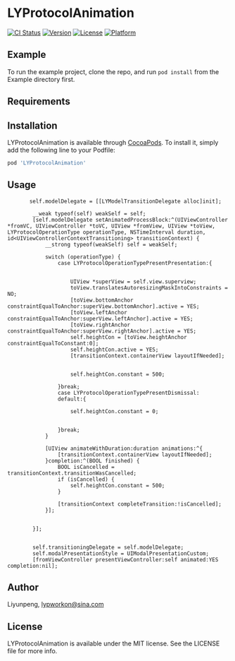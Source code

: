 # LYProtocolAnimation

[![CI Status](https://img.shields.io/travis/Mega/LYProtocolAnimation.svg?style=flat)](https://travis-ci.org/Mega/LYProtocolAnimation)
[![Version](https://img.shields.io/cocoapods/v/LYProtocolAnimation.svg?style=flat)](https://cocoapods.org/pods/LYProtocolAnimation)
[![License](https://img.shields.io/cocoapods/l/LYProtocolAnimation.svg?style=flat)](https://cocoapods.org/pods/LYProtocolAnimation)
[![Platform](https://img.shields.io/cocoapods/p/LYProtocolAnimation.svg?style=flat)](https://cocoapods.org/pods/LYProtocolAnimation)

## Example

To run the example project, clone the repo, and run `pod install` from the Example directory first.

## Requirements

## Installation

LYProtocolAnimation is available through [CocoaPods](https://cocoapods.org). To install
it, simply add the following line to your Podfile:

```ruby
pod 'LYProtocolAnimation'
```
## Usage
```
	   self.modelDelegate = [[LYModelTransitionDelegate alloc]init];
		
		__weak typeof(self) weakSelf = self;
		[self.modelDelegate setAnimatedProcessBlock:^(UIViewController *fromVC, UIViewController *toVC, UIView *fromView, UIView *toView, LYProtocolOperationType operationType, NSTimeInterval duration, id<UIViewControllerContextTransitioning> transitionContext) {
			__strong typeof(weakSelf) self = weakSelf;
			
			switch (operationType) {
				case LYProtocolOperationTypePresentPresentation:{
					
					
					UIView *superView = self.view.superview;
					toView.translatesAutoresizingMaskIntoConstraints = NO;
					[toView.bottomAnchor constraintEqualToAnchor:superView.bottomAnchor].active = YES;
					[toView.leftAnchor constraintEqualToAnchor:superView.leftAnchor].active = YES;
					[toView.rightAnchor constraintEqualToAnchor:superView.rightAnchor].active = YES;
					self.heightCon = [toView.heightAnchor constraintEqualToConstant:0];
					self.heightCon.active = YES;
					[transitionContext.containerView layoutIfNeeded];


					self.heightCon.constant = 500;
					
				}break;
				case LYProtocolOperationTypePresentDismissal:
				default:{
					
					self.heightCon.constant = 0;
					

				}break;
			}
			
			[UIView animateWithDuration:duration animations:^{
				[transitionContext.containerView layoutIfNeeded];
			}completion:^(BOOL finished) {
				BOOL isCancelled = transitionContext.transitionWasCancelled;
				if (isCancelled) {
					self.heightCon.constant = 500;
				}
				
				[transitionContext completeTransition:!isCancelled];
			}];
			
			
		}];
		
		
		self.transitioningDelegate = self.modelDelegate;
		self.modalPresentationStyle = UIModalPresentationCustom;
		[fromViewController presentViewController:self animated:YES completion:nil];

```

## Author

Liyunpeng, lypworkon@sina.com

## License

LYProtocolAnimation is available under the MIT license. See the LICENSE file for more info.
